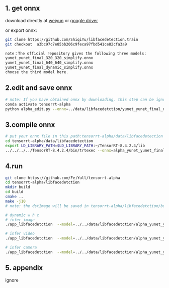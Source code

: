 ## 1. get onnx
download directly at [weiyun](https://share.weiyun.com/3T3mZKBm) or [google driver](https://drive.google.com/drive/folders/1-8phZHkx_Z274UVqgw6Ma-6u5AKmqCOv)

or export onnx:
```bash
git clone https://github.com/ShiqiYu/libfacedetection.train
git checkout  a3bc97c7e85bb206c9feca97fbd541ce82cfa3a9

note：The official repository gives the following three models:
yunet_yunet_final_320_320_simplify.onnx
yunet_yunet_final_640_640_simplify.onnx
yunet_yunet_final_dynamic_simplify.onnx
choose the third model here.
```
## 2.edit and save onnx
```bash
# note: If you have obtained onnx by downloading, this step can be ignored
conda activate tensorrt-alpha
python alpha_edit.py --onnx=../data/libfacedetction/yunet_yunet_final_dynamic_simplify.onnx
```
## 3.compile onnx 
```bash
# put your onnx file in this path:tensorrt-alpha/data/libfacedetection
cd tensorrt-alpha/data/libfacedetection
export LD_LIBRARY_PATH=$LD_LIBRARY_PATH:~/TensorRT-8.4.2.4/lib
../../../../TensorRT-8.4.2.4/bin/trtexec --onnx=alpha_yunet_yunet_final_dynamic_simplify.onnx --saveEngine=alpha_yunet_yunet_final_dynamic_simplify.trt --workspace=1 --buildOnly --minShapes=input:1x3x120x120 --optShapes=input:4x3x320x320 --maxShapes=input:8x3x2000x2000
```
## 4.run
```bash
git clone https://github.com/FeiYull/tensorrt-alpha
cd tensorrt-alpha/libfacedetction
mkdir build
cd build
cmake ..
make -j10
# note: the dstImage will be saved in tensorrt-alpha/libfacedetction/build by default

# dynamic w h c
# infer image
./app_libfacedetction  --model=../../data/libfacedetction/alpha_yunet_yunet_final_dynamic_simplify.trt  --batch_size=4  --img=../../data/6406401.jpg  --show --savePath

# infer video
./app_libfacedetction  --model=../../data/libfacedetction/alpha_yunet_yunet_final_dynamic_simplify.trt  --batch_size=4  --video=../../data/people.mp4  --show

# infer camera
./app_libfacedetction  --model=../../data/libfacedetction/alpha_yunet_yunet_final_dynamic_simplify.trt  --batch_size=1  --cam_id=0  --show
```
## 5. appendix
ignore
